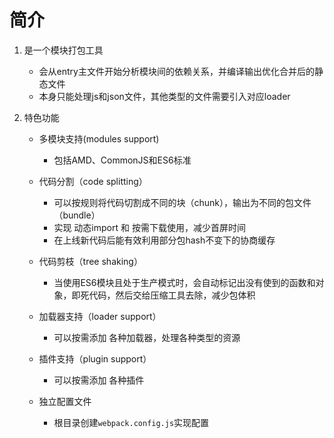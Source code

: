 # 简介

1. 是一个模块打包工具
    - 会从entry主文件开始分析模块间的依赖关系，并编译输出优化合并后的静态文件
    - 本身只能处理js和json文件，其他类型的文件需要引入对应loader

2. 特色功能
    - 多模块支持(modules support)
        - 包括AMD、CommonJS和ES6标准
    
    - 代码分割（code splitting）
        - 可以按规则将代码切割成不同的块（chunk），输出为不同的包文件（bundle）
        - 实现 动态import 和 按需下载使用，减少首屏时间
        - 在上线新代码后能有效利用部分包hash不变下的协商缓存
    
    - 代码剪枝（tree shaking）
        - 当使用ES6模块且处于生产模式时，会自动标记出没有使到的函数和对象，即死代码，然后交给压缩工具去除，减少包体积
    
    - 加载器支持（loader support）
        - 可以按需添加 各种加载器，处理各种类型的资源
    
    - 插件支持（plugin support）
        - 可以按需添加 各种插件
    
    - 独立配置文件
        - 根目录创建`webpack.config.js`实现配置


